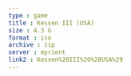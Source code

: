 ```yaml
---
type : game
title : Kessen III (USA)
size : 4.3 G
format : iso
archive : zip
server : myrient
link2 : Kessen%20III%20%28USA%29
---
```

